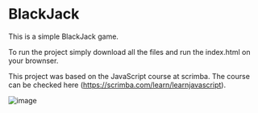 # BlackJack
 
This is a simple BlackJack game.

To run the project simply download all the files and run the index.html on your brownser.

This project was based on the JavaScript course at scrimba. The course can be checked here (https://scrimba.com/learn/learnjavascript).

![image](https://user-images.githubusercontent.com/69646100/128910554-3b801c7e-2e8f-4634-a44f-55e82e0a7223.png)

